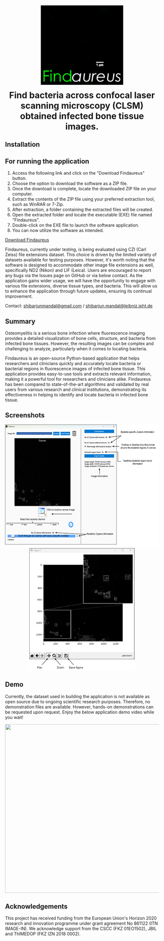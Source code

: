<p align="center">
<img src = "https://github.com/shibarjun/Findaureus/blob/main/Images/Findaureus_icon_readme.gif" />
</p>

<h1 align="center" style="margin-top: 0px;">Find bacteria across confocal laser scanning microscopy (CLSM) obtained infected bone tissue images.</h1>

## Installation

For running the application
----------------------------------------------------------
1. Access the following link and click on the "Download Findaureus" button.
2. Choose the option to download the software as a ZIP file.
3. Once the download is complete, locate the downloaded ZIP file on your computer.
4. Extract the contents of the ZIP file using your preferred extraction tool, such as WinRAR or 7-Zip.
5. After extraction, a folder containing the extracted files will be created.
6. Open the extracted folder and locate the executable (EXE) file named "Findaureus".
7. Double-click on the EXE file to launch the software application.
8. You can now utilize the software as intended.

[Download Findaureus](https://github.com/shibarjun/Findaureus/releases/download/untagged-535b007f3400e6311660/Findaureus.zip)

Findaureus, currently under testing, is being evaluated using CZI (Carl Zeiss) file extensions dataset. This choice is driven by the limited variety of datasets available for testing purposes. However, it's worth noting that the software is designed to accommodate other image file extensions as well, specifically ND2 (Nikon) and LIF (Leica). Users are encouraged to report any bugs via the Issues page on GitHub or via below contact. As the application gains wider usage, we will have the opportunity to engage with various file extensions, diverse tissue types, and bacteria. This will allow us to enhance the application through future updates, ensuring its continual improvement.

Contact: shibarjunmandal@gmail.com / shibarjun.mandal@leibniz.ipht.de

## Summary

Osteomyelitis is a serious bone infection where fluorescence imaging provides a detailed visualization of bone cells, structure, and bacteria from infected bone tissues. However, the resulting images can be complex and challenging to analyze, particularly when it comes to locating bacteria. 

Findaureus is an open-source Python-based application that helps researchers and clinicians quickly and accurately locate bacteria or bacterial regions in fluorescence images of infected bone tissue. This application provides easy-to-use tools and extracts relevant information, making it a powerful tool for researchers and clinicians alike. Findaureus has been compared to state-of-the-art algorithms and validated by real users from various research and clinical institutions, demonstrating its effectiveness in helping to identify and locate bacteria in infected bone tissue. 

## Screenshots

<p align="center">
<img src = "https://github.com/shibarjun/Findaureus/blob/main/Images/Screenshot_1.png" width="550" height="400" /><img src = "https://github.com/shibarjun/Findaureus/blob/main/Images/Screenshot_2.png" width="350" height="400" />   
</p>

## Demo

Currently, the dataset used in building the application is not available as open source due to ongoing scientific research purposes. Therefore, no demonstration files are available. However, hands-on demonstrations can be requested upon request. Enjoy the below application demo video while you wait!

<p align="center">
<img src = "https://github.com/shibarjun/FindAureus/blob/main/Images/Findaureus_Demo.gif" width="600" height="550" />   
</p>

## Acknowledgements

This project has received funding from the European Union's Horizon 2020 research and innovation programme under grant agreement No 861122 (ITN IMAGE-IN). We acknowledge support from the CSCC (FKZ 01EO1502), JBIL and ThIMEDOP (FKZ IZN 2018 0002).
